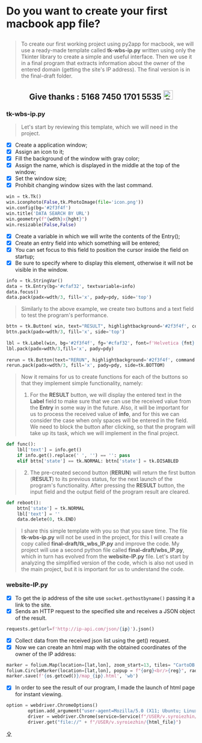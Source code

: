 # <p id="UP">Do you want to create your first macbook app file?</p>

> To create our first working project using py2app for macbook, we will use a ready-made template called __tk-wbs-ip.py__ written using only the Tkinter library to create a simple and useful interface. Then we use it in a final program that extracts information about the owner of the entered domain (getting the site's IP address). The final version is in the final-draft folder.

## <p align="center">Give thanks : 5168 7450 1701 5535 <a href="https://en.privatbank.ua/all-ways-to-receive-send-an-international-transfer"><img src="https://upload.wikimedia.org/wikipedia/uk/f/ff/%D0%9B%D0%BE%D0%B3%D0%BE%D1%82%D0%B8%D0%BF_%D0%9F%D1%80%D0%B8%D0%B2%D0%B0%D1%8224.png" width = "25" alt="Privat Bank UA"> </a></p>

### tk-wbs-ip.py

> Let's start by reviewing this template, which we will need in the project.

- [X] Create a application window; 
- [X] Assign an icon to it; 
- [X] Fill the background of the window with gray color; 
- [X] Assign the name, which is displayed in the middle at the top of the window; 
- [X] Set the window size; 
- [X] Prohibit changing window sizes with the last command.
```python
win = tk.Tk()
win.iconphoto(False,tk.PhotoImage(file='icon.png'))
win.config(bg='#2f3f4f')
win.title('DATA SEARCH BY URL')
win.geometry(f"{wdth}x{hght}")
win.resizable(False,False)
```

- [X] Create a variable in which we will write the contents of the Entry();
- [X] Сreate an entry field into which something will be entered;
- [X] You can set focus to this field to position the cursor inside the field on startup;
- [X] Be sure to specify where to display this element, otherwise it will not be visible in the window.
```python
info = tk.StringVar()
data = tk.Entry(bg='#cfaf32', textvariable=info)
data.focus()
data.pack(padx=wdth/3, fill='x', pady=pdy, side='top')
```

> Similarly to the above example, we create two buttons and a text field to test the program's performance.
```python
bttn = tk.Button( win, text="RESULT", highlightbackground='#2f3f4f', command = func, font=fnt, compound=tk.CENTER, state=tk.NORMAL)
bttn.pack(padx=wdth/3, fill='x', side='top')
    
lbl = tk.Label(win, bg='#2f3f4f', fg='#cfaf32', font=f'Helvetica {fnt} bold')
lbl.pack(padx=wdth/3,fill='x', pady=pdy)
    
rerun = tk.Button(text="RERUN", highlightbackground='#2f3f4f', command = reboot, font=fnt, compound=tk.CENTER, state=tk.NORMAL)
rerun.pack(padx=wdth/3, fill='x', pady=pdy, side=tk.BOTTOM)
```

> Now it remains for us to create functions for each of the buttons so that they implement simple functionality, namely:
> 1. For the __RESULT__ button, we will display the entered text in the __Label__ field to make sure that we can use the received value from the __Entry__ in some way in the future. Also, it will be important for us to process the received value of __info__, and for this we can consider the case when only spaces will be entered in the field. We need to block the button after clicking, so that the program will take up its task, which we will implement in the final project.
```python
def func(): 
    lbl['text'] = info.get()
    if info.get().replace(' ', '') == '': pass
    elif bttn['state'] == tk.NORMAL: bttn['state'] = tk.DISABLED
```
> 2. The pre-created second button (__RERUN__) will return the first button (__RESULT__) to its previous status, for the next launch of the program's functionality. After pressing the __RESULT__ button, the input field and the output field of the program result are cleared.
```python
def reboot():
    bttn['state'] = tk.NORMAL
    lbl['text'] = ''
    data.delete(0, tk.END)
```
> I share this simple template with you so that you save time. The file __tk-wbs-ip.py__ will not be used in the project, for this I will create a copy called __final-draft/tk_wbs_IP.py__ and improve the code. My project will use a second python file called __final-draft/wbs_IP.py__, which in turn has evolved from the __website-IP.py__ file. Let's start by analyzing the simplified version of the code, which is also not used in the main project, but it is important for us to understand the code.

### website-IP.py

- [X] To get the ip address of the site use `socket.gethostbyname()` passing it a link to the site.
- [X] Sends an HTTP request to the specified site and receives a JSON object of the result.
```python
requests.get(url=f'http://ip-api.com/json/{ip}').json()
```
- [X] Сollect data from the received json list using the get() request.
- [X] Now we can create an html map with the obtained coordinates of the owner of the IP address:
```python
marker = folium.Map(location=[lat,lon], zoom_start=13, tiles= "CartoDB dark_matter")
folium.CircleMarker(location=[lat,lon], popup = f"{org}<br/>{reg}", radius=50, line_color='#3186cc', fill_color='#3186cc').add_to(marker)
marker.save(f'{os.getcwd()}/map_{ip}.html', 'wb')
```
- [X] In order to see the result of our program, I made the launch of html page for instant viewing.
```python
option = webdriver.ChromeOptions()
        option.add_argument("user-agent=Mozilla/5.0 (X11; Ubuntu; Linux x86_64; rv:84.0) Gecko/20100101 Firefox/84.0")
        driver = webdriver.Chrome(service=Service(f"/USER/v.syroiezhin/.wdm/drivers/chromedriver/mac64/103.0.5060.53/chromedriver"), options=option)
        driver.get("file://" + f"/USER/v.syroiezhin/{html_file}")
```
[⇪](#UP)
